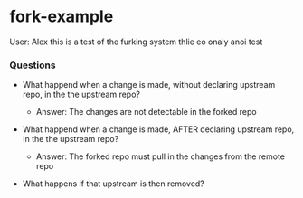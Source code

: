 # fork-example
User: Alex
this is a test of the furking system thlie eo onaly anoi test

### Questions
- What happend when a change is made, without declaring upstream repo, in the the upstream repo?
  - Answer: The changes are not detectable in the forked repo

- What happend when a change is made, AFTER declaring upstream repo, in the the upstream repo?
  - Answer: The forked repo must pull in the changes from the remote repo

- What happens if that upstream is then removed?
